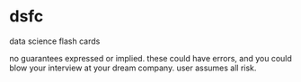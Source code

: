 # dsfc
data science flash cards

no guarantees expressed or implied. these could have errors, and you could blow your interview at your dream company. user assumes all risk.
